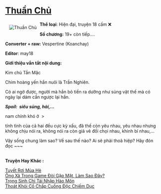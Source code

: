 <a href="https://utruyen.com/truyen/thuan-chu/18925/" title="Thuần Chủ"><h1>Thuần Chủ</h1></a><div style="display:table"><img align="right" style="float: left; padding: 10px;" src="https://utruyen.com/images/story/200x260/thuan-chu.jpg" alt="Thuần Chủ"><b>Thể loại</b>: Hiện đại, truyện 18 cấm ❌<p></p><b>Số chương:</b> 19+ còn tiếp....<p></p><b>Converter + raw:</b> Vespertine (Koanchay)<p></p><b>Editor</b>: may18 <p></p><b>Giới thiệu vắn tắt nội dung:</b><p></p>Kim chủ Tần Mặc<p></p>Chim hoàng yến hắn nuôi là Trần Nghiên.<p></p>Có ai ngờ được, người mà hắn bỏ tiền ra dưỡng như sủng vật thế mà có ngày lại dám cắn ngược lại hắn.<p></p><b><i>Spoil:  siêu sủng, hài,...</i></b><p></p>nam chính khó ở  ><p></p>tính tình của cả hai đều cực kỳ xấu, đã thế còn yêu nhau, yêu nhau nhưng không chịu nói ra, không nói ra còn giả vẻ đối chọi nhau, khinh bỉ nhau,... <p></p>Vậy sống chung làm sao? Về sau thế nào? Ai sẽ phải thoả hiệp? Hãy đón đọc ~~~</div><p><br><b>Truyện Hay Khác :</b></p><a href="https://utruyen.com/truyen/tuyet-roi-mua-he/20708/" alt="Tuyết Rơi Mùa Hè">Tuyết Rơi Mùa Hè</a><br/><a href="https://truyenngontinhay.wordpress.com/2019/10/03/ong-xa-trong-game-doi-gap-mat-lam-sao-day/" alt="Ông Xã Trong Game Đòi Gặp Mặt, Làm Sao Đây?">Ông Xã Trong Game Đòi Gặp Mặt, Làm Sao Đây?</a><br/><a href="https://github.com/quanluxury/ngontinhhot/tree/master/truyenhay/19322/" alt="Trọng Sinh Chi Tái Nhập Hào Môn">Trọng Sinh Chi Tái Nhập Hào Môn</a><br/><a href="https://github.com/quanluxury/ngontinhhot/tree/master/truyenhay/19375/" alt="Thoát Khỏi Cố Chấp Cuồng Độc Chiếm Dục">Thoát Khỏi Cố Chấp Cuồng Độc Chiếm Dục</a><br/>